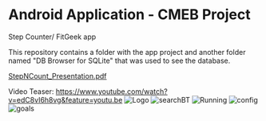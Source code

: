 # Android Application - CMEB Project
Step Counter/ FitGeek app

This repository contains a folder with the app project and another folder named "DB Browser for SQLite" that was used to see the database.

[StepNCount_Presentation.pdf](https://github.com/marianacalado/CMEB-Project/files/10247892/StepNCount_Presentation.pdf)

Video Teaser: https://www.youtube.com/watch?v=edC8vI6h8vg&feature=youtu.be
![Logo](https://user-images.githubusercontent.com/93708709/222191701-fc8888ea-12e0-45a5-8b3c-b838127955b3.jpg)
![searchBT](https://user-images.githubusercontent.com/93708709/222191715-0dbb8aee-be3b-483c-93f3-9107a31c0386.jpg)
![Running](https://user-images.githubusercontent.com/93708709/222191727-5fea977a-06a2-45e6-b568-c223d4bd686c.jpg)
![config](https://user-images.githubusercontent.com/93708709/222191743-c1617aad-36da-4e12-bc20-6c9601faaa36.jpg)
![goals](https://user-images.githubusercontent.com/93708709/222191756-77f44d40-93e4-49ec-bb42-705bc2a6854e.jpg)
